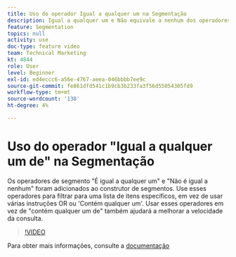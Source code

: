 ```yaml
---
title: Uso do operador Igual a qualquer um na Segmentação
description: Igual a qualquer um e Não equivale a nenhum dos operadores de segmento foi adicionado ao construtor de segmentos. Use esses operadores para filtrar para uma lista de itens específicos, em vez de usar várias instruções OR ou Contém qualquer um dos. Usar esses operadores em vez de conter qualquer um também ajudará a melhorar a velocidade da consulta.
feature: Segmentation
topics: null
activity: use
doc-type: feature video
team: Technical Marketing
kt: 4844
role: User
level: Beginner
exl-id: ed4eccc6-a56e-4767-aeea-046bbbb7ee9c
source-git-commit: fe861dfd541c1b9cb3b233fa3f56d55054305fd9
workflow-type: tm+mt
source-wordcount: '138'
ht-degree: 4%

---
```


# Uso do operador &quot;Igual a qualquer um de&quot; na Segmentação

Os operadores de segmento &quot;É igual a qualquer um&quot; e &quot;Não é igual a nenhum&quot; foram adicionados ao construtor de segmentos. Use esses operadores para filtrar para uma lista de itens específicos, em vez de usar várias instruções OR ou &#39;Contém qualquer um&#39;. Usar esses operadores em vez de &quot;contém qualquer um de&quot; também ajudará a melhorar a velocidade da consulta.

>[!VIDEO](https://video.tv.adobe.com/v/32960/?quality=12)

Para obter mais informações, consulte a [documentação](https://experienceleague.adobe.com/docs/analytics/components/segmentation/segment-reference/seg-operators.html)
